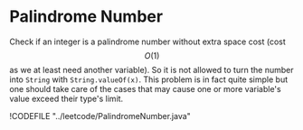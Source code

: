 # Palindrome Number

Check if an integer is a palindrome number without extra space cost (cost $$O(1)$$ as we at least need
another variable). So it is not allowed to turn the number into `String` with `String.valueOf(x)`.
This problem is in fact quite simple but one should take care of the cases that may cause one
or more variable's value exceed their type's limit.

!CODEFILE "../leetcode/PalindromeNumber.java"
